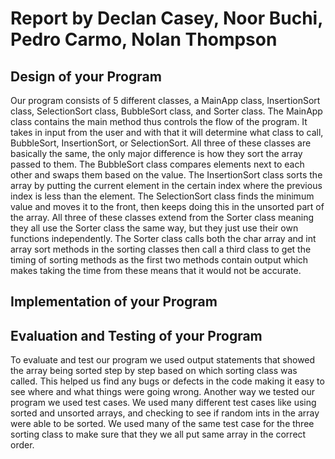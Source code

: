 # Report by Declan Casey, Noor Buchi, Pedro Carmo, Nolan Thompson

## Design of your Program
Our program consists of 5 different classes, a MainApp class, InsertionSort class, SelectionSort class, BubbleSort class, and Sorter class. The MainApp class contains the main method thus controls the flow of the program. It takes in input from the user and with that it will determine what class to call, BubbleSort, InsertionSort, or SelectionSort. All three of these classes are basically the same, the only major difference is how they sort the array passed to them. The BubbleSort class compares elements next to each other and swaps them based on the value. The InsertionSort class sorts the array by putting the current element in the certain index where the previous index is less than the element. The SelectionSort class finds the minimum value and moves it to the front, then keeps doing this in the unsorted part of the array. All three of these classes extend from the Sorter class meaning they all use the Sorter class the same way, but they just use their own functions independently. The Sorter class calls both the char array and int array sort methods in the sorting classes then call a third class to get the timing of sorting methods as the first two methods contain output which makes taking the time from these means that it would not be accurate.

## Implementation of your Program


## Evaluation and Testing of your Program
To evaluate and test our program we used output statements that showed the array being sorted step by step based on which sorting class was called. This helped us find any bugs or defects in the code making it easy to see where and what things were going wrong. Another way we tested our program we used test cases. We used many different test cases like using sorted and unsorted arrays, and checking to see if random ints in the array were able to be sorted. We used many of the same test case for the three sorting class to make sure that they we all put same array in the correct order.
